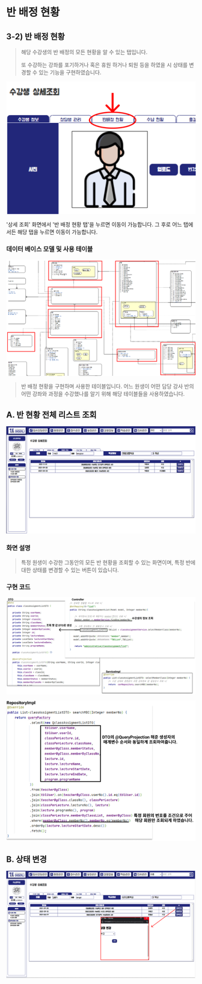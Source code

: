 # 반 배정 현황

## 3-2) 반 배정 현황

> 해당 수강생의 반 배정의 모든 현황을 알 수 있는 탭입니다.&#x20;
>
> 또 수강하는 강좌를 포기하거나 혹은 휴원 하거나 퇴원 등을 하였을 시 상태를 변경할 수 있는 기능을 구현하였습니다.



![](../../../../../../.gitbook/assets/반배정이동.PNG)

'상세 조회' 화면에서 '반 배정 현황 탭'을 누르면 이동이 가능합니다. 그 후로 어느 탭에서든 해당 탭을 누르면 이동이 가능합니다.&#x20;



### 데이터 베이스 모델 및 사용 테이블



![](<../../../../../../.gitbook/assets/반별 테이블.PNG>)

> 반 배정 현황을 구현하며 사용한 테이블입니다.  어느 원생이 어떤 담당 강사 반의 어떤 강좌와 과정을 수강했나를 알기 위해 해당 테이블들을 사용하였습니다.



## A. 반 현황 전체 리스트 조회&#x20;

![](../../../../../../.gitbook/assets/반배정리스트화면.PNG)

### 화면 설명

> 특정 원생이 수강한 그동안의 모든 반 현황을 조회할 수 있는 화면이며, 특정 반에 대한 상태를 변경할 수 있는 버튼이 있습니다.

### 구현 코드

![](../../../../../../.gitbook/assets/반배정컨트롤.PNG)

![](../../../../../../.gitbook/assets/반배정레포지토리.PNG)





## B. 상태 변경

![](../../../../../../.gitbook/assets/반배정화면.PNG)

